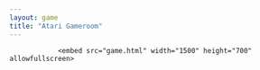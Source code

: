 ```yaml
---
layout: game
title: "Atari Gameroom"
---
```

                <embed src="game.html" width="1500" height="700" allowfullscreen>
 
